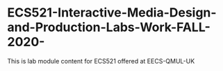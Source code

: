 # ECS521-Interactive-Media-Design-and-Production-Labs-Work-FALL-2020-
This is lab module content for ECS521 offered at EECS-QMUL-UK
